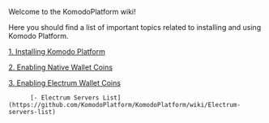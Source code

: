 Welcome to the KomodoPlatform wiki!

Here you should find a list of important topics related to installing and using Komodo Platform.

[1. Installing Komodo Platform](https://github.com/KomodoPlatform/KomodoPlatform/wiki/Installing-Komodo-Platform)

[2. Enabling Native Wallet Coins](https://github.com/KomodoPlatform/KomodoPlatform/wiki/Enabling-Native-Wallet-Coins-for-Trading)

[3. Enabling Electrum Wallet Coins](https://github.com/KomodoPlatform/KomodoPlatform/wiki/Enabling-Electrum-Wallet-Coins)
       
          [- Electrum Servers List](https://github.com/KomodoPlatform/KomodoPlatform/wiki/Electrum-servers-list)

